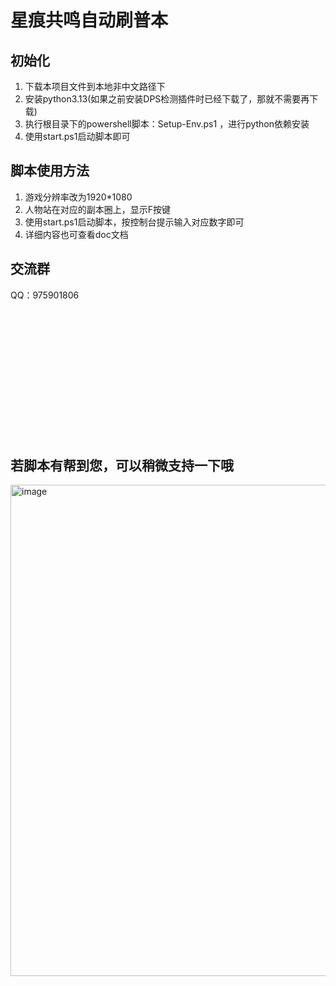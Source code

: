 # 星痕共鸣自动刷普本

## 初始化
1. 下载本项目文件到本地非中文路径下
2. 安装python3.13(如果之前安装DPS检测插件时已经下载了，那就不需要再下载)
3. 执行根目录下的powershell脚本：Setup-Env.ps1 ，进行python依赖安装
4. 使用start.ps1启动脚本即可
## 脚本使用方法
1. 游戏分辨率改为1920*1080
2. 人物站在对应的副本圈上，显示F按键
3. 使用start.ps1启动脚本，按控制台提示输入对应数字即可
4. 详细内容也可查看doc文档
## 交流群
QQ：975901806



<br>
<br>
<br>
<br>
<br>
<br>
<br>
<br>
<br>
<br>
<br>
<br>

 ## 若脚本有帮到您，可以稍微支持一下哦
 <img width="664" height="786" alt="image" src="https://github.com/user-attachments/assets/0d570a16-2d7b-4b6a-8b47-00f75245dcf3" />
